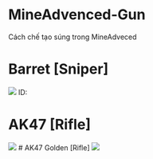 # MineAdvenced-Gun
Cách chế tạo súng trong MineAdveced
# Barret [Sniper]
<img src="http://imgur.com/1MUmfvz.png">
ID: 

# AK47 [Rifle]
<img src="http://i.imgur.com/ARlZ0WA.png">
# AK47 Golden [Rifle]
<img src="http://i.imgur.com/zms3v2G.png">
